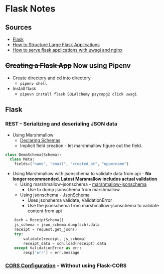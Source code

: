 # Flask Notes

## Sources
* [Flask](http://flask.pocoo.org)
* [How to Structure Large Flask Applications](https://www.digitalocean.com/community/tutorials/how-to-structure-large-flask-applications)
* [How to serve flask applications with uwsgi and nginx](https://www.digitalocean.com/community/tutorials/how-to-serve-flask-applications-with-uwsgi-and-nginx-on-ubuntu-14-04)

## ~~Creating a Flask App~~ Now using Pipenv
* Create directory and cd into directory
  * `pipenv shell`
* Install flask
  * `pipevn install flask SQLAlchemy psycopg2 click uwsgi`

## Flask
### REST - Serializing and deserialing JSON data
* Using Marshmallow
    * [Declaring Schemas](https://marshmallow.readthedocs.io/en/latest/quickstart.html#declaring-schemas)
    * Implicit field creation - let marshmallow figure out the field.
```python
class DemoSchema(Schema):
  class Meta:
    fields=("name", "email", "created_at", "uppername")
```
* Using Marshmallow with jsonschema to validate data from api - **No longer recommended. Latest Marsmallow includes actual validation**
    * Using marshmallow-jsonschema - [marshmallow-jsonschema](https://github.com/fuhrysteve/marshmallow-jsonschema)
        * Use to dump jsonschema from marshmallow
    * Using jsonschema - [JsonSchema](https://github.com/Julian/jsonschema)
        * Uses jsonshema validate, ValidationError
        * Use the jsonschema from marshmallow-jsonschema to validate content from api
```python
    åsch = ReceiptSchema()
    js_schema = json_schema.dump(sch).data
    receipt = request.get_json()
    try:
        validate(receipt, js_schema)
        receipt_data = sch.load(receipt).data
    except ValidationError as err:
        resp['err'] = err.message
```

### [CORS Configuration](/api/CORS%20with%20FLASK%20without%20Flask-CORS/) - Without using Flask-CORS
